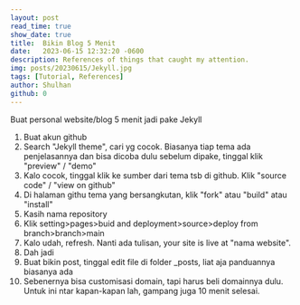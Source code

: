 ```yaml
---
layout: post
read_time: true
show_date: true
title:  Bikin Blog 5 Menit
date:   2023-06-15 12:32:20 -0600
description: References of things that caught my attention.
img: posts/20230615/Jekyll.jpg 
tags: [Tutorial, References]
author: Shulhan
github: 0
---
```


Buat personal website/blog 5 menit jadi pake Jekyll

1. Buat akun github
2. Search "Jekyll theme", cari yg cocok. Biasanya tiap tema ada penjelasannya dan bisa dicoba dulu sebelum dipake, tinggal klik "preview" / "demo"
3. Kalo cocok, tinggal klik ke sumber dari tema tsb di github. Klik "source code" / "view on github"
4. Di halaman githu tema yang bersangkutan, klik "fork" atau "build" atau "install"
5. Kasih nama repository
6. Klik setting>pages>buid and deployment>source>deploy from branch>branch>main
7. Kalo udah, refresh. Nanti ada tulisan, your site is live at "nama website". 
8. Dah jadi
9. Buat bikin post, tinggal edit file di folder _posts, liat aja panduannya biasanya ada
8. Sebenernya bisa customisasi domain, tapi harus beli domainnya dulu. Untuk ini ntar kapan-kapan lah, gampang juga 10 menit selesai.
